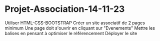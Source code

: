 # Projet-Association-14-11-23
Utiliser HTML-CSS-BOOTSTRAP
Créer un site associatif de 2 pages minimum 
Une page doit s'ouvrir en cliquant sur "Evenements"
Mettre les balises <meta> en pensant à optimiser le référencement
Déployer le site
